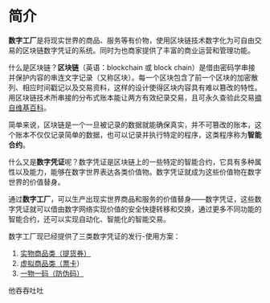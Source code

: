 # 简介

**数字工厂**是将现实世界的商品、服务等有价物，使用区块链技术数字化为可自由交易的区块链数字凭证的系统。同时为也商家提供了丰富的商业运营和管理功能。

什么是区块链？**区块链**（英语：blockchain 或 block chain）是借由密码学串接并保护内容的串连文字记录（又称区块）。每一个区块包含了前一个区块的加密散列、相应时间戳记以及交易资料，这样的设计使得区块内容具有难以篡改的特性。用区块链技术所串接的分布式账本能让两方有效纪录交易，且可永久查验此交易[摘自维基百科](https://zh.wikipedia.org/wiki/%E5%8C%BA%E5%9D%97%E9%93%BE)。

简单来说，区块链是一个一旦被记录的数据就能确保真实，并不可篡改的账本，这个账本不仅仅记录简单的数据，也可以记录并执行特定的程序，这类程序称为**智能合约**。

什么又是**数字凭证**呢？数字凭证是区块链上的一些特定的智能合约，它具有多种属性以及能力，能够在数字世界表达各类价值物。数字凭证就成为这些价值物在数字世界的价值替身。

通过**数字工厂**，可以生产出现实世界商品和服务的价值替身——数字凭证，这些数字凭证就可以借由数字网络实现价值的安全快捷转移和交换，通过更多不同功能的智能合约，还可以实现自动化、智能化的智能交易。

数字工厂现已经提供了三类数字凭证的发行-使用方案：

1. [实物商品类（提货券）](c3/c3-1/)
2. [虚拟商品类（票卡](c3/c3-2/)）
3. [一物一码（防伪码）](c3/c3-3/)

他吞吞吐吐

